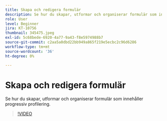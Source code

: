```yaml
---
title: Skapa och redigera formulär
description: Se hur du skapar, utformar och organiserar formulär som innehåller progressiv profilering.
role: User
level: Beginner
jira: KT-10756
thumbnail: 345475.jpeg
exl-id: 5c68bede-6920-4a77-9a43-f8e5974988b7
source-git-commit: c2aa5a0dbd22bb949a865f219e5ecbc2c96d6286
workflow-type: tm+mt
source-wordcount: '36'
ht-degree: 0%

---
```


# Skapa och redigera formulär

Se hur du skapar, utformar och organiserar formulär som innehåller progressiv profilering.

>[!VIDEO](https://video.tv.adobe.com/v/345475/?quality=12&learn=on)
